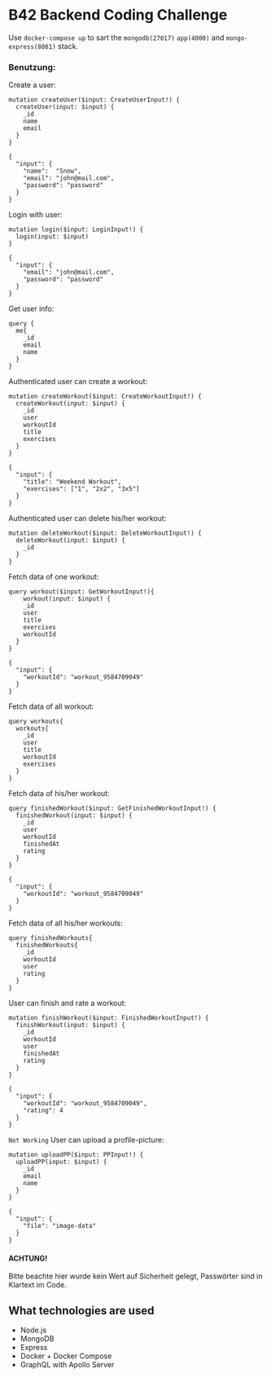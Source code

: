 # B42 Backend Coding Challenge

Use `docker-compose up` to sart the `mongodb(27017)` `app(4000)` and `mongo-express(8081)` stack.


### Benutzung:
Create a user:
```
mutation createUser($input: CreateUserInput!) {
  createUser(input: $input) {
    _id
    name
    email
  }
}

{
  "input": {
    "name":  "Snow",
    "email": "john@mail.com",
    "password": "password"
  }
}
```

Login with user:
```
mutation login($input: LoginInput!) {
  login(input: $input)
}

{
  "input": {
    "email": "john@mail.com",
    "password": "password"
  }
}
```

Get user info:
```
query {
  me{
    _id
    email
    name
  }
}
```

Authenticated user can create a workout:
```
mutation createWorkout($input: CreateWorkoutInput!) {
  createWorkout(input: $input) {
    _id
    user
    workoutId
    title
    exercises
  }
}

{
  "input": {
    "title": "Weekend Workout",
    "exercises": ["1", "2x2", "3x5"]
  }
}
```

Authenticated user can delete his/her workout:
```
mutation deleteWorkout($input: DeleteWorkoutInput!) {
  deleteWorkout(input: $input) {
    _id
  }
}
```

Fetch data of one workout:
```
query workout($input: GetWorkoutInput!){
    workout(input: $input) {
    _id
    user
    title
    exercises
    workoutId
  }
}

{
  "input": {
    "workoutId": "workout_9584709049"
  }
}
```

Fetch data of all workout:
```
query workouts{
  workouts{
    _id
    user
    title
    workoutId
    exercises
  }
}
```

Fetch data of his/her workout:
```
query finishedWorkout($input: GetFinishedWorkoutInput!) {
  finishedWorkout(input: $input) {
    _id
    user
    workoutId
    finishedAt
    rating
  }
}

{
  "input": {
    "workoutId": "workout_9584709049"
  }
}
```

Fetch data of all his/her workouts:
```
query finishedWorkouts{
  finishedWorkouts{
    _id
    workoutId
    user
    rating
  }
}
```

User can finish and rate a workout:
```
mutation finishWorkout($input: FinishedWorkoutInput!) {
  finishWorkout(input: $input) {
    _id
    workoutId
    user
    finishedAt
    rating
  }
}

{
  "input": {
    "workoutId": "workout_9584709049",
    "rating": 4
  }
}
```

`Not Working` User can upload a profile-picture:
```
mutation uploadPP($input: PPInput!) {
  uploadPP(input: $input) {
    _id
    email
    name
  }
}

{
  "input": {
    "file": "image-data"
  }
}
```

#### ACHTUNG!
Bitte beachte hier wurde kein Wert auf Sicherheit gelegt, Passwörter sind in Klartext im Code.

## What technologies are used
- Node.js
- MongoDB
- Express
- Docker + Docker Compose
- GraphQL with Apollo Server
